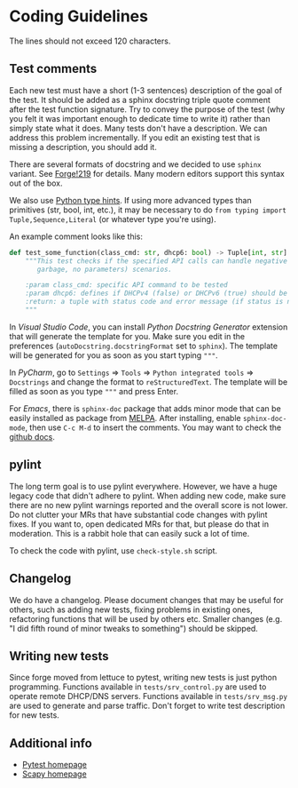 Coding Guidelines
=================

The lines should not exceed 120 characters.

Test comments
-------------

Each new test must have a short (1-3 sentences) description of the goal of the test. It should
be added as a sphinx docstring triple quote comment after the test function signature. Try to convey the
purpose of the test (why you felt it was important enough to dedicate time to write it) rather than
simply state what it does. Many tests don't have a description. We can address this problem
incrementally. If you edit an existing test that is missing a description, you should add it.

There are several formats of docstring and we decided to use `sphinx` variant. See
[Forge!219](https://gitlab.isc.org/isc-projects/forge/-/merge_requests/219#note_257686) for details.
Many modern editors support this syntax out of the box.

We also use [Python type hints](https://docs.python.org/3/library/typing.html).
If using more advanced types than primitives (str, bool, int, etc.), it may be necessary to do
`from typing import Tuple,Sequence,Literal` (or whatever type you're using).

An example comment looks like this:

```python
def test_some_function(class_cmd: str, dhcp6: bool) -> Tuple[int, str]:
    """This test checks if the specified API calls can handle negative (missing mandatory parameters,
       garbage, no parameters) scenarios.

    :param class_cmd: specific API command to be tested
    :param dhcp6: defines if DHCPv4 (false) or DHCPv6 (true) should be tested
    :return: a tuple with status code and error message (if status is non-zero)
    """
```

In _Visual Studio Code_, you can install _Python Docstring Generator_ extension that will generate
the template for you. Make sure you edit in the preferences (`autoDocstring.docstringFormat` set to
`sphinx`). The template will be generated for you as soon as you start typing `"""`.

In _PyCharm_, go to `Settings` => `Tools` => `Python integrated tools` => `Docstrings` and change
the format to `reStructuredText`. The template will be filled as soon as you type `"""` and press
Enter.

For _Emacs_, there is `sphinx-doc` package that adds minor mode that can be easily installed as
package from [MELPA](https://www.emacswiki.org/emacs/MELPA). After installing, enable `sphinx-doc-mode`,
then use `C-c M-d` to insert the comments. You may want to check the
[github docs](https://github.com/naiquevin/sphinx-doc.el).

pylint
------

The long term goal is to use pylint everywhere. However, we have a huge legacy code that didn't adhere
to pylint. When adding new code, make sure there are no new pylint warnings reported and the overall
score is not lower. Do not clutter your MRs that have substantial code changes with pylint fixes.
If you want to, open dedicated MRs for that, but please do that in moderation. This is a rabbit hole
that can easily suck a lot of time.

To check the code with pylint, use `check-style.sh` script.

Changelog
---------

We do have a changelog. Please document changes that may be useful for others, such as adding new
tests, fixing problems in existing ones, refactoring functions that will be used by others etc.
Smaller changes (e.g. "I did fifth round of minor tweaks to something") should be skipped.

Writing new tests
-----------------

Since forge moved from lettuce to pytest, writing new tests is just python programming.
Functions available in `tests/srv_control.py` are used to operate remote DHCP/DNS servers.
Functions available in `tests/srv_msg.py` are used to generate and parse traffic. Don't forget
to write test description for new tests.

Additional info
---------------

- [Pytest homepage](https://docs.pytest.org/en/latest/)
- [Scapy homepage](http://www.secdev.org/projects/scapy/)
